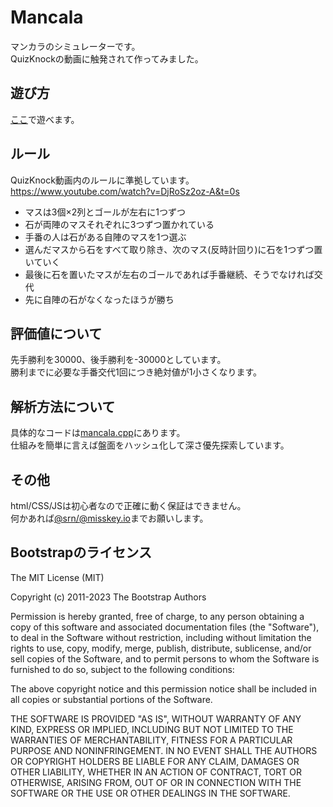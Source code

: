 # Mancala

マンカラのシミュレーターです。  
QuizKnockの動画に触発されて作ってみました。  

## 遊び方

[ここ](https://strangerxxxx.github.io/mancala/)で遊べます。  

## ルール

QuizKnock動画内のルールに準拠しています。  
<https://www.youtube.com/watch?v=DjRoSz2oz-A&t=0s>

- マスは3個×2列とゴールが左右に1つずつ
- 石が両陣のマスそれぞれに3つずつ置かれている
- 手番の人は石がある自陣のマスを1つ選ぶ
- 選んだマスから石をすべて取り除き、次のマス(反時計回り)に石を1つずつ置いていく
- 最後に石を置いたマスが左右のゴールであれば手番継続、そうでなければ交代
- 先に自陣の石がなくなったほうが勝ち

## 評価値について

先手勝利を30000、後手勝利を-30000としています。  
勝利までに必要な手番交代1回につき絶対値が1小さくなります。  

## 解析方法について

具体的なコードは[mancala.cpp](https://github.com/strangerxxxx/mancala/blob/main/mancala.cpp)にあります。  
仕組みを簡単に言えば盤面をハッシュ化して深さ優先探索しています。  

## その他

html/CSS/JSは初心者なので正確に動く保証はできません。  
何かあれば[@srn/@misskey.io](https://misskey.io/@srn)までお願いします。  

## Bootstrapのライセンス

The MIT License (MIT)

Copyright (c) 2011-2023 The Bootstrap Authors

Permission is hereby granted, free of charge, to any person obtaining a copy
of this software and associated documentation files (the "Software"), to deal
in the Software without restriction, including without limitation the rights
to use, copy, modify, merge, publish, distribute, sublicense, and/or sell
copies of the Software, and to permit persons to whom the Software is
furnished to do so, subject to the following conditions:

The above copyright notice and this permission notice shall be included in
all copies or substantial portions of the Software.

THE SOFTWARE IS PROVIDED "AS IS", WITHOUT WARRANTY OF ANY KIND, EXPRESS OR
IMPLIED, INCLUDING BUT NOT LIMITED TO THE WARRANTIES OF MERCHANTABILITY,
FITNESS FOR A PARTICULAR PURPOSE AND NONINFRINGEMENT. IN NO EVENT SHALL THE
AUTHORS OR COPYRIGHT HOLDERS BE LIABLE FOR ANY CLAIM, DAMAGES OR OTHER
LIABILITY, WHETHER IN AN ACTION OF CONTRACT, TORT OR OTHERWISE, ARISING FROM,
OUT OF OR IN CONNECTION WITH THE SOFTWARE OR THE USE OR OTHER DEALINGS IN
THE SOFTWARE.

